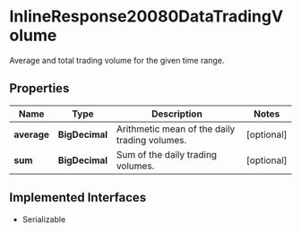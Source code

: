 

# InlineResponse20080DataTradingVolume

Average and total trading volume for the given time range.

## Properties

Name | Type | Description | Notes
------------ | ------------- | ------------- | -------------
**average** | **BigDecimal** | Arithmetic mean of the daily trading volumes. |  [optional]
**sum** | **BigDecimal** | Sum of the daily trading volumes. |  [optional]


## Implemented Interfaces

* Serializable



